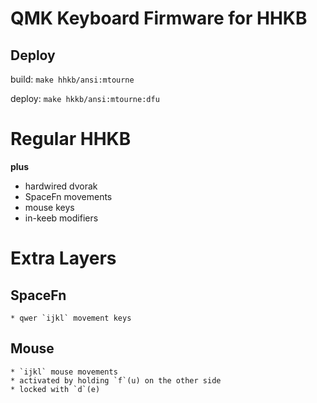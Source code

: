 # QMK Keyboard Firmware for HHKB

## Deploy

build:
`make hhkb/ansi:mtourne`

deploy:
`make hkkb/ansi:mtourne:dfu`

# Regular HHKB

**plus**

* hardwired dvorak
* SpaceFn movements
* mouse keys
* in-keeb modifiers


# Extra Layers

## SpaceFn
    * qwer `ijkl` movement keys

## Mouse
    * `ijkl` mouse movements
    * activated by holding `f`(u) on the other side
    * locked with `d`(e)
